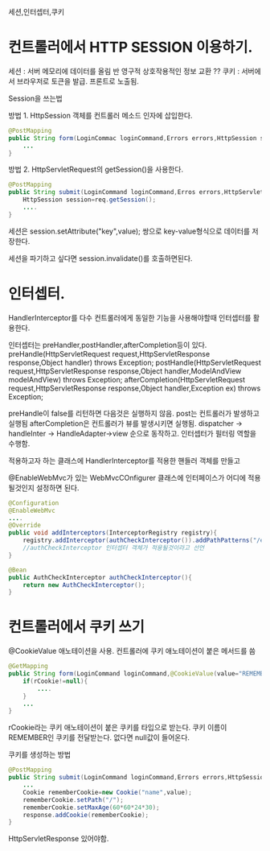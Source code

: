 세션,인터셉터,쿠키

# 컨트롤러에서 HTTP SESSION 이용하기.
세션 : 서버 메모리에 데이터를 올림 반 영구적 상호작용적인 정보 교환 ??
쿠키 : 서버에서 브라우저로 토큰을 발급. 프론트로 노출됨.

Session을 쓰는법 

방법 1. HttpSession 객체를 컨트롤러 메소드 인자에 삽입한다.
```java
@PostMapping
public String form(LoginCommac loginCommand,Errors errors,HttpSession session){
    ...
}
```

방법 2. HttpServletRequest의 getSession()을 사용한다.

```java
@PostMapping
public String submit(LoginCommand loginCommand,Erros errors,HttpServletRequest req){
    HttpSession session=req.getSession();
    ....
}
```

세션은 session.setAttribute("key",value); 쌍으로 key-value형식으로 데이터를 저장한다.

세션을 파기하고 싶다면 session.invalidate()를 호출하면된다.

# 인터셉터.

HandlerInterceptor를 다수 컨트롤러에게 동일한 기능을 사용해야할때 인터셉터를 활용한다.

인터셉터는 preHandler,postHandler,afterCompletion등이 있다.
preHandle(HttpServletRequest request,HttpServletResponse response,Object handler) throws Exception;
postHandle(HttpServletRequest request,HttpServletResponse response,Object handler,ModelAndView modelAndView) throws Exception;
afterCompletion(HttpServletRequest request,HttpServletResponse response,Object handler,Exception ex) throws Exception;

preHandle이 false를 리턴하면 다음것은 실행하지 않음.
post는 컨트롤러가 발생하고 실행됨
afterCompletion은 컨트롤러가 뷰를 발생시키면 실행됨.
dispatcher -> handleInter -> HandleAdapter->view 순으로 동작하고. 인터셉터가 필터링 역할을 수행함.

적용하고자 하는 클래스에 HandlerInterceptor를 적용한 핸들러 객체를 만들고

@EnableWebMvc가 있는 WebMvcCOnfigurer 클래스에 인터페이스가 어디에 적용될것인지 설정하면 된다.

```java
@Configuration
@EnableWebMvc
....
@Override
public void addInterceptors(InterceptorRegistry registry){
    registry.addInterceptor(authCheckInterceptor()).addPathPatterns("/edit/**"); //어디에 적용될것인지 Pattern적용
    //authCheckInterceptor 인터셉터 객체가 적용될것이라고 선언
}

@Bean
public AuthCheckInterceptor authCheckInterceptor(){
    return new AuthCheckInterceptor();
}

```

# 컨트롤러에서 쿠키 쓰기
@CookieValue 애노테이션을 사용.
컨트롤러에 쿠키 애노테이션이 붙은 메서드를 씀

```java
@GetMapping
public String form(LoginCommand loginCommand,@CookieValue(value="REMEMBER",required=false) Cookie rCookie){
    if(rCookie!=null){
        ....
    }
    ...
}
```

rCookie라는 쿠키 애노테이션이 붙은 쿠키를 타입으로 받는다.
쿠키 이름이 REMEMBER인 쿠키를 전달받는다. 없다면 null값이 들어온다.

쿠키를 생성하는 방법
```java
@PostMapping
public String submit(LoginCommand loginCommand,Errors errors,HttpSession session,HttpServletResponse response){
    ...
    Cookie rememberCookie=new Cookie("name",value);
    rememberCookie.setPath("/");
    rememberCookie.setMaxAge(60*60*24*30);
    response.addCookie(rememberCookie);
}
```
HttpServletResponse 있어야함.
